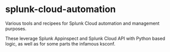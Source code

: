 # splunk-cloud-automation

Various tools and recipees for Splunk Cloud automation and management purposes.

These leverage Splunk Appinspect and Splunk Cloud API with Python based logic, as well as for some parts the infamous ksconf.

